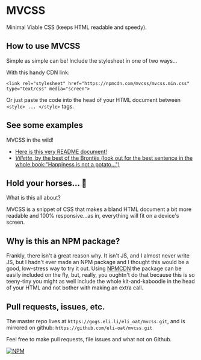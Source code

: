 # MVCSS

Minimal Viable CSS (keeps HTML readable and speedy). 

## How to use MVCSS

Simple as simple can be! Include the stylesheet in one of two ways...

With this handy CDN link:

```
<link rel="stylesheet" href="https://npmcdn.com/mvcss/mvcss.min.css" type="text/css" media="screen">
```

Or just paste the code into the head of your HTML document between `<style> ... </style>` tags.

## See some examples

MVCSS in the wild! 

- [Here is this very README document!](https://ns-jywwwjlmzy.now.sh)
- [*Villette*, by the best of the Brontës (look out for the best sentence in the whole book:"Happiness is not a potato...")](https://smallandnearlysilent.com/villette/)

## Hold your horses... 🐴

What is this all about? 

MVCSS is a snippet of CSS that makes a bland HTML document a bit more readable and 100% responsive...as in, everything will fit on a device's screen. 

## Why is this an NPM package? 

Frankly, there isn't a great reason why. It isn't JS, and I almost never write JS, but I hadn't ever made an NPM package and I thought this would be a good, low-stress way to try it out. Using [NPMCDN](https://npmcdn.com) the package can be easily included on the fly, but, really, you oughtn't do that because this is so teeny-tiny you might as well include the whole kit-and-kaboodle in the head of your HTML and not bother with making an extra call. 

## Pull requests, issues, etc. 

The master repo lives at `https://gogs.eli.li/eli_oat/mvcss.git`, and is mirrored on github: `https://github.com/eli-oat/mvcss.git`

Feel free to make pull requests, file issues and what not on Github.


[![NPM](https://nodei.co/npm/mvcss.png)](https://npmjs.org/package/mvcss)